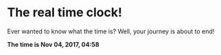 # The real time clock!

Ever wanted to know what the time is? Well, your journey is about to end!

**The time is Nov 04, 2017, 04:58**